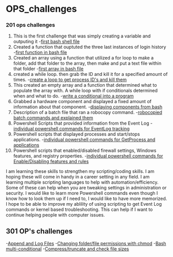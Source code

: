 # OPS_challenges

### 201 ops challenges 
1. This is the first challenge that was simply creating a variable and outputing it
-[first bash shell file](helloworld.sh)
2. Created a function that ouptuted the three last instances of login history
-[first function in bash file](OPs201_function1.sh)
3. Created an array using a function that utilized a for loop to make a folder, add that folder to the array, then make and put a text file within that folder
-[first array in bash file](arrays_challenge.sh)
4. created a while loop. then grab the ID and kill it for a specified amount of times. 
-[create a loop to get process ID's and kill them](loops_week5.sh)
5. This created an empty array and a function that determined what to populate the array with. A while loop with if conditionals determined when and what to do. 
-[write a conditional into a program](week6_conditional.sh)
6. Grabbed a hardware component and displayed a fixed amount of information about that component.
-[displaying components from bash](ops7.sh)
7. Description of a batch file that ran a robocopy command. 
-[robocopied batch commands and explained them](ops8_robocopy.md)
8. Powershell Scripts that provided information from the Event Log 
-[individual powershell commands for EventLog tracking](ops9_powershell.ps1)
9. Powershell scripts that displayed processes and start/stops applications.
-[individual powershell commands for GetProcess and applications](ops10_powershell.ps1)
10. Powershell scripts that enabled/disabled firewall settings, Windows features, and registry properties.
-[individual powershell commands for Enable/Disabling features and rules](ops11_endpoints.ps1)

I am learning these skills to strengthen my scripting/coding skills. I am hoping these will come in handy in a career setting in any field. I am learning multiple scripting languages to help with automation/efficiency. Some of these can help when you are tweaking settings in administration or security. I would like to learn more Powershell commands even though I know how to look them up if I need to, I would like to have more memorized. I hope to be able to improve my ablility of using scripting to get Event Log commands or kernel based troubleshooting. This can help if I want to continue helping people with computer issues. 

## 301 OP's challenges
-[Append and Log Files](ops-301d14:Challenge1.sh)
-[Changing folder/file permissions with chmod](ops-301d14:Challenge2.sh)
-[Bash multi-conditional](ops-301d14:Challenge3.sh)
-[Compress/truncate and check file sizes](ops-301d14:Challenge4.sh)